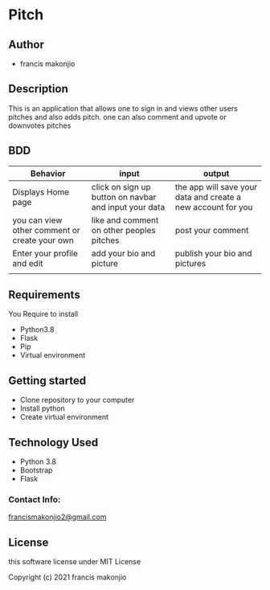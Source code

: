 # Pitch

## Author 

* francis makonjio

## Description

This is an application that allows one to sign in and views other users pitches and also adds  pitch.
one can also comment and upvote or downvotes pitches 

## BDD

| Behavior| input | output |
| -------- | -------- | -------- |
| Displays Home page   | click on sign up button on navbar and input your data | the app will save your data and create a new account for you |
| you can view other comment or create your own | like and comment on other peoples pitches | post your comment |
| Enter your profile and edit | add your bio and picture | publish your bio and pictures |
|  |  | |

## Requirements

You Require to install

* Python3.8
* Flask
* Pip
* Virtual environment

## Getting started

* Clone repository to your computer
* Install python
* Create virtual environment


## Technology Used

* Python 3.8
* Bootstrap 
* Flask

### Contact Info:

francismakonjio2@gmail.com

## License

this software license under MIT License

Copyright (c) 2021 francis makonjio